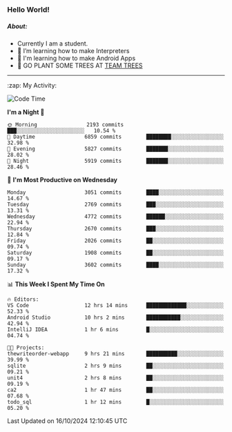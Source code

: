 ### Hello World!

##### About:
- Currently I am a student.
- 🌱 I’m learning how to make Interpreters
- 🌱 I'm learning how to make Android Apps
- 🌱 GO PLANT SOME TREES AT [TEAM TREES](https://teamtrees.org/)

---
  <summary>:zap: My Activity:</summary>
  
<!--START_SECTION:waka-->
![Code Time](http://img.shields.io/badge/Code%20Time-1%2C523%20hrs%2020%20mins-blue)

**I'm a Night 🦉** 

```text
🌞 Morning                2193 commits        ███░░░░░░░░░░░░░░░░░░░░░░   10.54 % 
🌆 Daytime                6859 commits        ████████░░░░░░░░░░░░░░░░░   32.98 % 
🌃 Evening                5827 commits        ███████░░░░░░░░░░░░░░░░░░   28.02 % 
🌙 Night                  5919 commits        ███████░░░░░░░░░░░░░░░░░░   28.46 % 
```
📅 **I'm Most Productive on Wednesday** 

```text
Monday                   3051 commits        ████░░░░░░░░░░░░░░░░░░░░░   14.67 % 
Tuesday                  2769 commits        ███░░░░░░░░░░░░░░░░░░░░░░   13.31 % 
Wednesday                4772 commits        ██████░░░░░░░░░░░░░░░░░░░   22.94 % 
Thursday                 2670 commits        ███░░░░░░░░░░░░░░░░░░░░░░   12.84 % 
Friday                   2026 commits        ██░░░░░░░░░░░░░░░░░░░░░░░   09.74 % 
Saturday                 1908 commits        ██░░░░░░░░░░░░░░░░░░░░░░░   09.17 % 
Sunday                   3602 commits        ████░░░░░░░░░░░░░░░░░░░░░   17.32 % 
```


📊 **This Week I Spent My Time On** 

```text
🔥 Editors: 
VS Code                  12 hrs 14 mins      █████████████░░░░░░░░░░░░   52.33 % 
Android Studio           10 hrs 2 mins       ███████████░░░░░░░░░░░░░░   42.94 % 
IntelliJ IDEA            1 hr 6 mins         █░░░░░░░░░░░░░░░░░░░░░░░░   04.74 % 

🐱‍💻 Projects: 
thewriteorder-webapp     9 hrs 21 mins       ██████████░░░░░░░░░░░░░░░   39.99 % 
sqlite                   2 hrs 9 mins        ██░░░░░░░░░░░░░░░░░░░░░░░   09.21 % 
unit4                    2 hrs 8 mins        ██░░░░░░░░░░░░░░░░░░░░░░░   09.19 % 
ca2                      1 hr 47 mins        ██░░░░░░░░░░░░░░░░░░░░░░░   07.68 % 
todo_sql                 1 hr 12 mins        █░░░░░░░░░░░░░░░░░░░░░░░░   05.20 % 
```


 Last Updated on 16/10/2024 12:10:45 UTC
<!--END_SECTION:waka-->
